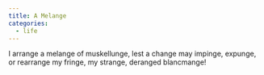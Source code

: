 ```yaml
---
title: A Melange
categories:
  - life
---
```

I arrange
a melange
of muskellunge,
lest a change
may impinge,
expunge,
or rearrange
my fringe,
my strange,
deranged
blancmange!
